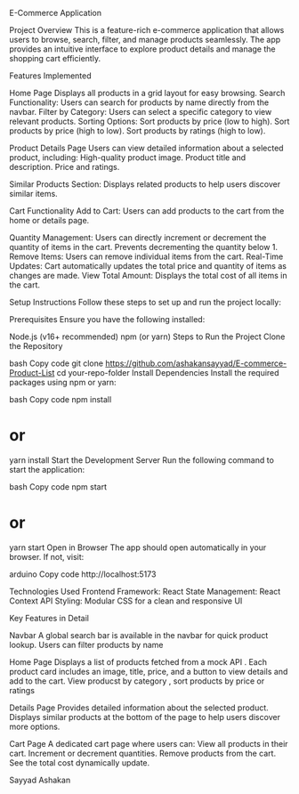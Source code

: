 E-Commerce Application

Project Overview
This is a feature-rich e-commerce application that allows users to browse, search, filter, and manage products seamlessly. The app provides an intuitive interface to explore product details and manage the shopping cart efficiently.

Features Implemented

Home Page
Displays all products in a grid layout for easy browsing.
Search Functionality: Users can search for products by name directly from the navbar.
Filter by Category: Users can select a specific category to view relevant products.
Sorting Options:
Sort products by price (low to high).
Sort products by price (high to low).
Sort products by ratings (high to low).

Product Details Page
Users can view detailed information about a selected product, including:
High-quality product image.
Product title and description.
Price and ratings.

Similar Products Section:
Displays related products to help users discover similar items.

Cart Functionality
Add to Cart: Users can add products to the cart from the home or details page.

Quantity Management:
Users can directly increment or decrement the quantity of items in the cart.
Prevents decrementing the quantity below 1.
Remove Items: Users can remove individual items from the cart.
Real-Time Updates: Cart automatically updates the total price and quantity of items as changes are made.
View Total Amount: Displays the total cost of all items in the cart.

Setup Instructions
Follow these steps to set up and run the project locally:

Prerequisites
Ensure you have the following installed:

Node.js (v16+ recommended)
npm (or yarn)
Steps to Run the Project
Clone the Repository

bash
Copy code
git clone https://github.com/ashakansayyad/E-commerce-Product-List
cd your-repo-folder
Install Dependencies Install the required packages using npm or yarn:

bash
Copy code
npm install
# or
yarn install
Start the Development Server Run the following command to start the application:

bash
Copy code
npm start
# or
yarn start
Open in Browser The app should open automatically in your browser. If not, visit:

arduino
Copy code
http://localhost:5173

Technologies Used
Frontend Framework: React
State Management: React Context API
Styling: Modular CSS for a clean and responsive UI

Key Features in Detail

Navbar
A global search bar is available in the navbar for quick product lookup.
Users can filter products by name 

Home Page
Displays a list of products fetched from a mock API .
Each product card includes an image, title, price, and a button to view details and add to the cart.
View producst by category , sort products by price or ratings

Details Page
Provides detailed information about the selected product.
Displays similar products at the bottom of the page to help users discover more options.

Cart Page
A dedicated cart page where users can:
View all products in their cart.
Increment or decrement quantities.
Remove products from the cart.
See the total cost dynamically update.


Sayyad Ashakan 

